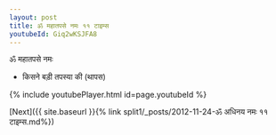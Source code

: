 ```yaml
---
layout: post
title: ॐ महातपसे नमः ११ टाइम्स
youtubeId: Giq2wKSJFA8
---
```

 
 
 ॐ महातपसे नमः  
 
 -  किसने बड़ी तपस्या की (थापस) 
 
  
 
  
 
 
 
 
 
 


{% include youtubePlayer.html id=page.youtubeId %}
 
[Next]({{ site.baseurl }}{% link  split1/_posts/2012-11-24-ॐ अधिनय नमः ११ टाइम्स.md%})
 
